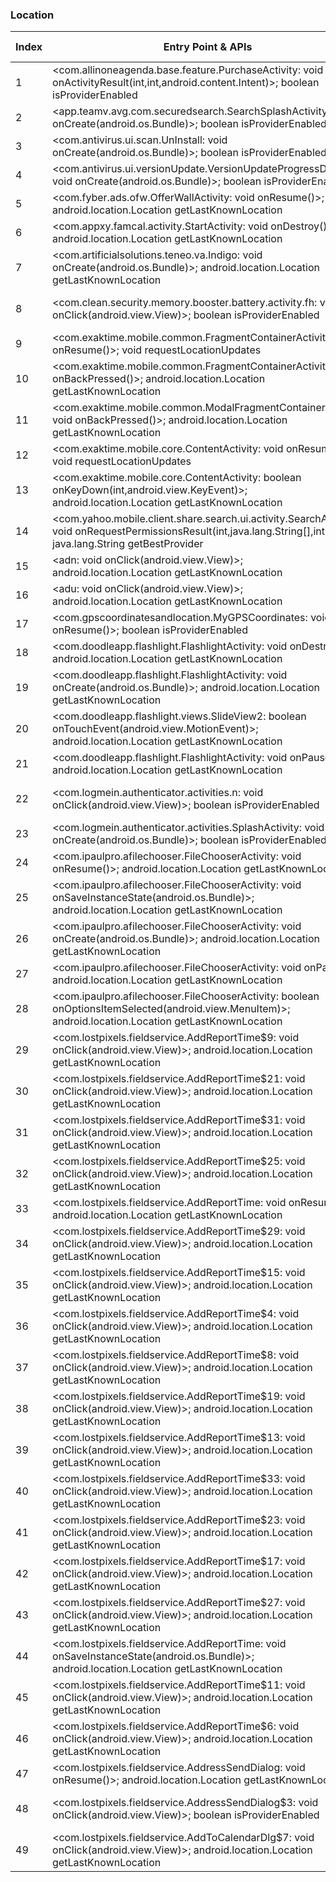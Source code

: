 ### Location
| Index | Entry Point & APIs | Screen shot | Resource id | Label |
| ------------- | ------------- | ------------- |-------------|-------------|
| 1 | <com.allinoneagenda.base.feature.PurchaseActivity: void onActivityResult(int,int,android.content.Intent)>; boolean isProviderEnabled | ![](C:\Users\hfu\Documents\COSMOS\output\py\Play_win8\Productivity\com.allinoneagenda\com.allinoneagenda.base.feature.PurchaseActivity.png) |  | |
| 2 | <app.teamv.avg.com.securedsearch.SearchSplashActivity: void onCreate(android.os.Bundle)>; boolean isProviderEnabled | ![](C:\Users\hfu\Documents\COSMOS\output\py\Play_win8\Productivity\com.antivirus.tablet\app.teamv.avg.com.securedsearch.SearchSplashActivity.png) |  | |
| 3 | <com.antivirus.ui.scan.UnInstall: void onCreate(android.os.Bundle)>; boolean isProviderEnabled | ![](C:\Users\hfu\Documents\COSMOS\output\py\Play_win8\Productivity\com.antivirus.tablet\com.antivirus.ui.scan.UnInstall.png) |  | |
| 4 | <com.antivirus.ui.versionUpdate.VersionUpdateProgressDialog: void onCreate(android.os.Bundle)>; boolean isProviderEnabled | ![](C:\Users\hfu\Documents\COSMOS\output\py\Play_win8\Productivity\com.antivirus.tablet\com.antivirus.ui.versionUpdate.VersionUpdateProgressDialog.png) |  | |
| 5 | <com.fyber.ads.ofw.OfferWallActivity: void onResume()>; android.location.Location getLastKnownLocation | ![](C:\Users\hfu\Documents\COSMOS\output\py\Play_win8\Productivity\com.appshare.shrethis.appshare\com.fyber.ads.ofw.OfferWallActivity.png) |  | |
| 6 | <com.appxy.famcal.activity.StartActivity: void onDestroy()>; android.location.Location getLastKnownLocation | ![](C:\Users\hfu\Documents\COSMOS\output\py\Play_win8\Productivity\com.appxy.famcal\com.appxy.famcal.activity.StartActivity.png) |  | |
| 7 | <com.artificialsolutions.teneo.va.Indigo: void onCreate(android.os.Bundle)>; android.location.Location getLastKnownLocation | ![](C:\Users\hfu\Documents\COSMOS\output\py\Play_win8\Productivity\com.artificialsolutions.teneo.va.prod\com.artificialsolutions.teneo.va.Indigo.png) |  | |
| 8 | <com.clean.security.memory.booster.battery.activity.fh: void onClick(android.view.View)>; boolean isProviderEnabled | ![](C:\Users\hfu\Documents\COSMOS\output\py\Play_win8\Productivity\com.clean.security.memory.booster.battery\com.clean.security.memory.booster.battery.activity.SettingsActivity.png) | {'2131624122': <sensitive_component.SensitiveComponent.SensitiveView object at 0x0A3722D0>} | |
| 9 | <com.exaktime.mobile.common.FragmentContainerActivity: void onResume()>; void requestLocationUpdates | ![](C:\Users\hfu\Documents\COSMOS\output\py\Play_win8\Productivity\com.exaktime.mobile\com.exaktime.mobile.common.FragmentContainerActivity.png) |  | |
| 10 | <com.exaktime.mobile.common.FragmentContainerActivity: void onBackPressed()>; android.location.Location getLastKnownLocation | ![](C:\Users\hfu\Documents\COSMOS\output\py\Play_win8\Productivity\com.exaktime.mobile\com.exaktime.mobile.common.FragmentContainerActivity.png) |  | |
| 11 | <com.exaktime.mobile.common.ModalFragmentContainerActivity: void onBackPressed()>; android.location.Location getLastKnownLocation | ![](C:\Users\hfu\Documents\COSMOS\output\py\Play_win8\Productivity\com.exaktime.mobile\com.exaktime.mobile.common.ModalFragmentContainerActivity.png) |  | |
| 12 | <com.exaktime.mobile.core.ContentActivity: void onResume()>; void requestLocationUpdates | ![](C:\Users\hfu\Documents\COSMOS\output\py\Play_win8\Productivity\com.exaktime.mobile\com.exaktime.mobile.core.ContentActivity.png) |  | |
| 13 | <com.exaktime.mobile.core.ContentActivity: boolean onKeyDown(int,android.view.KeyEvent)>; android.location.Location getLastKnownLocation | ![](C:\Users\hfu\Documents\COSMOS\output\py\Play_win8\Productivity\com.exaktime.mobile\com.exaktime.mobile.core.ContentActivity.png) |  | |
| 14 | <com.yahoo.mobile.client.share.search.ui.activity.SearchActivity: void onRequestPermissionsResult(int,java.lang.String[],int[])>; java.lang.String getBestProvider | ![](C:\Users\hfu\Documents\COSMOS\output\py\Play_win8\Productivity\com.gingersoftware.android.keyboard\com.yahoo.mobile.client.share.search.ui.activity.SearchActivity.png) |  | |
| 15 | <adn: void onClick(android.view.View)>; android.location.Location getLastKnownLocation | ![](C:\Users\hfu\Documents\COSMOS\output\py\Play_win8\Productivity\com.google.android.apps.m4b\com.google.android.apps.mymaps.activities.addline.AddLineActivity.png) |  | |
| 16 | <adu: void onClick(android.view.View)>; android.location.Location getLastKnownLocation | ![](C:\Users\hfu\Documents\COSMOS\output\py\Play_win8\Productivity\com.google.android.apps.m4b\com.google.android.apps.mymaps.activities.addpoint.AddPointActivity.png) |  | |
| 17 | <com.gpscoordinatesandlocation.MyGPSCoordinates: void onResume()>; boolean isProviderEnabled | ![](C:\Users\hfu\Documents\COSMOS\output\py\Play_win8\Productivity\com.gpscoordinatesandlocation\com.gpscoordinatesandlocation.MyGPSCoordinates.png) |  | |
| 18 | <com.doodleapp.flashlight.FlashlightActivity: void onDestroy()>; android.location.Location getLastKnownLocation | ![](C:\Users\hfu\Documents\COSMOS\output\py\Play_win8\Productivity\com.jzb.flashlight\com.doodleapp.flashlight.FlashlightActivity.png) |  | |
| 19 | <com.doodleapp.flashlight.FlashlightActivity: void onCreate(android.os.Bundle)>; android.location.Location getLastKnownLocation | ![](C:\Users\hfu\Documents\COSMOS\output\py\Play_win8\Productivity\com.jzb.flashlight\com.doodleapp.flashlight.FlashlightActivity.png) |  | |
| 20 | <com.doodleapp.flashlight.views.SlideView2: boolean onTouchEvent(android.view.MotionEvent)>; android.location.Location getLastKnownLocation | ![](C:\Users\hfu\Documents\COSMOS\output\py\Play_win8\Productivity\com.jzb.flashlight\com.doodleapp.flashlight.FlashlightActivity.png) | {'2131558488': <sensitive_component.SensitiveComponent.SensitiveView object at 0x0A2174B0>} | |
| 21 | <com.doodleapp.flashlight.FlashlightActivity: void onPause()>; android.location.Location getLastKnownLocation | ![](C:\Users\hfu\Documents\COSMOS\output\py\Play_win8\Productivity\com.jzb.flashlight\com.doodleapp.flashlight.FlashlightActivity.png) |  | |
| 22 | <com.logmein.authenticator.activities.n: void onClick(android.view.View)>; boolean isProviderEnabled | ![](C:\Users\hfu\Documents\COSMOS\output\py\Play_win8\Productivity\com.lastpass.authenticator\com.logmein.authenticator.activities.MainActivity.png) | {'2131624062': <sensitive_component.SensitiveComponent.SensitiveView object at 0x0A30D1F0>} | |
| 23 | <com.logmein.authenticator.activities.SplashActivity: void onCreate(android.os.Bundle)>; boolean isProviderEnabled | ![](C:\Users\hfu\Documents\COSMOS\output\py\Play_win8\Productivity\com.lastpass.authenticator\com.logmein.authenticator.activities.SplashActivity.png) |  | |
| 24 | <com.ipaulpro.afilechooser.FileChooserActivity: void onResume()>; android.location.Location getLastKnownLocation | ![](C:\Users\hfu\Documents\COSMOS\output\py\Play_win8\Productivity\com.lostpixels.fieldservice\com.ipaulpro.afilechooser.FileChooserActivity.png) |  | |
| 25 | <com.ipaulpro.afilechooser.FileChooserActivity: void onSaveInstanceState(android.os.Bundle)>; android.location.Location getLastKnownLocation | ![](C:\Users\hfu\Documents\COSMOS\output\py\Play_win8\Productivity\com.lostpixels.fieldservice\com.ipaulpro.afilechooser.FileChooserActivity.png) |  | |
| 26 | <com.ipaulpro.afilechooser.FileChooserActivity: void onCreate(android.os.Bundle)>; android.location.Location getLastKnownLocation | ![](C:\Users\hfu\Documents\COSMOS\output\py\Play_win8\Productivity\com.lostpixels.fieldservice\com.ipaulpro.afilechooser.FileChooserActivity.png) |  | |
| 27 | <com.ipaulpro.afilechooser.FileChooserActivity: void onPause()>; android.location.Location getLastKnownLocation | ![](C:\Users\hfu\Documents\COSMOS\output\py\Play_win8\Productivity\com.lostpixels.fieldservice\com.ipaulpro.afilechooser.FileChooserActivity.png) |  | |
| 28 | <com.ipaulpro.afilechooser.FileChooserActivity: boolean onOptionsItemSelected(android.view.MenuItem)>; android.location.Location getLastKnownLocation | ![](C:\Users\hfu\Documents\COSMOS\output\py\Play_win8\Productivity\com.lostpixels.fieldservice\com.ipaulpro.afilechooser.FileChooserActivity.png) |  | |
| 29 | <com.lostpixels.fieldservice.AddReportTime$9: void onClick(android.view.View)>; android.location.Location getLastKnownLocation | ![](C:\Users\hfu\Documents\COSMOS\output\py\Play_win8\Productivity\com.lostpixels.fieldservice\com.lostpixels.fieldservice.AddReportTime.png) | {'2131361969': <sensitive_component.SensitiveComponent.SensitiveView object at 0x0A6DAFD0>} | |
| 30 | <com.lostpixels.fieldservice.AddReportTime$21: void onClick(android.view.View)>; android.location.Location getLastKnownLocation | ![](C:\Users\hfu\Documents\COSMOS\output\py\Play_win8\Productivity\com.lostpixels.fieldservice\com.lostpixels.fieldservice.AddReportTime.png) | {'2131361986': <sensitive_component.SensitiveComponent.SensitiveView object at 0x0A6DAD30>} | |
| 31 | <com.lostpixels.fieldservice.AddReportTime$31: void onClick(android.view.View)>; android.location.Location getLastKnownLocation | ![](C:\Users\hfu\Documents\COSMOS\output\py\Play_win8\Productivity\com.lostpixels.fieldservice\com.lostpixels.fieldservice.AddReportTime.png) | {'2131362015': <sensitive_component.SensitiveComponent.SensitiveView object at 0x0A6DACB0>} | |
| 32 | <com.lostpixels.fieldservice.AddReportTime$25: void onClick(android.view.View)>; android.location.Location getLastKnownLocation | ![](C:\Users\hfu\Documents\COSMOS\output\py\Play_win8\Productivity\com.lostpixels.fieldservice\com.lostpixels.fieldservice.AddReportTime.png) | {'2131361999': <sensitive_component.SensitiveComponent.SensitiveView object at 0x0A6DAE30>} | |
| 33 | <com.lostpixels.fieldservice.AddReportTime: void onResume()>; android.location.Location getLastKnownLocation | ![](C:\Users\hfu\Documents\COSMOS\output\py\Play_win8\Productivity\com.lostpixels.fieldservice\com.lostpixels.fieldservice.AddReportTime.png) |  | |
| 34 | <com.lostpixels.fieldservice.AddReportTime$29: void onClick(android.view.View)>; android.location.Location getLastKnownLocation | ![](C:\Users\hfu\Documents\COSMOS\output\py\Play_win8\Productivity\com.lostpixels.fieldservice\com.lostpixels.fieldservice.AddReportTime.png) | {'2131362011': <sensitive_component.SensitiveComponent.SensitiveView object at 0x0A6DAED0>} | |
| 35 | <com.lostpixels.fieldservice.AddReportTime$15: void onClick(android.view.View)>; android.location.Location getLastKnownLocation | ![](C:\Users\hfu\Documents\COSMOS\output\py\Play_win8\Productivity\com.lostpixels.fieldservice\com.lostpixels.fieldservice.AddReportTime.png) | {'2131361978': <sensitive_component.SensitiveComponent.SensitiveView object at 0x0A6DAF70>} | |
| 36 | <com.lostpixels.fieldservice.AddReportTime$4: void onClick(android.view.View)>; android.location.Location getLastKnownLocation | ![](C:\Users\hfu\Documents\COSMOS\output\py\Play_win8\Productivity\com.lostpixels.fieldservice\com.lostpixels.fieldservice.AddReportTime.png) |  | |
| 37 | <com.lostpixels.fieldservice.AddReportTime$8: void onClick(android.view.View)>; android.location.Location getLastKnownLocation | ![](C:\Users\hfu\Documents\COSMOS\output\py\Play_win8\Productivity\com.lostpixels.fieldservice\com.lostpixels.fieldservice.AddReportTime.png) | {'2131361966': <sensitive_component.SensitiveComponent.SensitiveView object at 0x0A6DADB0>} | |
| 38 | <com.lostpixels.fieldservice.AddReportTime$19: void onClick(android.view.View)>; android.location.Location getLastKnownLocation | ![](C:\Users\hfu\Documents\COSMOS\output\py\Play_win8\Productivity\com.lostpixels.fieldservice\com.lostpixels.fieldservice.AddReportTime.png) | {'2131361994': <sensitive_component.SensitiveComponent.SensitiveView object at 0x0A6DADD0>} | |
| 39 | <com.lostpixels.fieldservice.AddReportTime$13: void onClick(android.view.View)>; android.location.Location getLastKnownLocation | ![](C:\Users\hfu\Documents\COSMOS\output\py\Play_win8\Productivity\com.lostpixels.fieldservice\com.lostpixels.fieldservice.AddReportTime.png) | {'2131361973': <sensitive_component.SensitiveComponent.SensitiveView object at 0x0A6DADF0>} | |
| 40 | <com.lostpixels.fieldservice.AddReportTime$33: void onClick(android.view.View)>; android.location.Location getLastKnownLocation | ![](C:\Users\hfu\Documents\COSMOS\output\py\Play_win8\Productivity\com.lostpixels.fieldservice\com.lostpixels.fieldservice.AddReportTime.png) | {'2131362019': <sensitive_component.SensitiveComponent.SensitiveView object at 0x0A6DAF50>} | |
| 41 | <com.lostpixels.fieldservice.AddReportTime$23: void onClick(android.view.View)>; android.location.Location getLastKnownLocation | ![](C:\Users\hfu\Documents\COSMOS\output\py\Play_win8\Productivity\com.lostpixels.fieldservice\com.lostpixels.fieldservice.AddReportTime.png) | {'2131361990': <sensitive_component.SensitiveComponent.SensitiveView object at 0x0A6DACD0>} | |
| 42 | <com.lostpixels.fieldservice.AddReportTime$17: void onClick(android.view.View)>; android.location.Location getLastKnownLocation | ![](C:\Users\hfu\Documents\COSMOS\output\py\Play_win8\Productivity\com.lostpixels.fieldservice\com.lostpixels.fieldservice.AddReportTime.png) | {'2131361982': <sensitive_component.SensitiveComponent.SensitiveView object at 0x0A6DAEB0>} | |
| 43 | <com.lostpixels.fieldservice.AddReportTime$27: void onClick(android.view.View)>; android.location.Location getLastKnownLocation | ![](C:\Users\hfu\Documents\COSMOS\output\py\Play_win8\Productivity\com.lostpixels.fieldservice\com.lostpixels.fieldservice.AddReportTime.png) | {'2131362003': <sensitive_component.SensitiveComponent.SensitiveView object at 0x0A6DAF10>} | |
| 44 | <com.lostpixels.fieldservice.AddReportTime: void onSaveInstanceState(android.os.Bundle)>; android.location.Location getLastKnownLocation | ![](C:\Users\hfu\Documents\COSMOS\output\py\Play_win8\Productivity\com.lostpixels.fieldservice\com.lostpixels.fieldservice.AddReportTime.png) |  | |
| 45 | <com.lostpixels.fieldservice.AddReportTime$11: void onClick(android.view.View)>; android.location.Location getLastKnownLocation | ![](C:\Users\hfu\Documents\COSMOS\output\py\Play_win8\Productivity\com.lostpixels.fieldservice\com.lostpixels.fieldservice.AddReportTime.png) | {'2131362007': <sensitive_component.SensitiveComponent.SensitiveView object at 0x0A6DAA50>} | |
| 46 | <com.lostpixels.fieldservice.AddReportTime$6: void onClick(android.view.View)>; android.location.Location getLastKnownLocation | ![](C:\Users\hfu\Documents\COSMOS\output\py\Play_win8\Productivity\com.lostpixels.fieldservice\com.lostpixels.fieldservice.AddReportTime.png) | {'2131361964': <sensitive_component.SensitiveComponent.SensitiveView object at 0x0A6DA790>} | |
| 47 | <com.lostpixels.fieldservice.AddressSendDialog: void onResume()>; android.location.Location getLastKnownLocation | ![](C:\Users\hfu\Documents\COSMOS\output\py\Play_win8\Productivity\com.lostpixels.fieldservice\com.lostpixels.fieldservice.AddressSendDialog.png) |  | |
| 48 | <com.lostpixels.fieldservice.AddressSendDialog$3: void onClick(android.view.View)>; boolean isProviderEnabled | ![](C:\Users\hfu\Documents\COSMOS\output\py\Play_win8\Productivity\com.lostpixels.fieldservice\com.lostpixels.fieldservice.AddressSendDialog.png) | {'2131362634': <sensitive_component.SensitiveComponent.SensitiveView object at 0x0A6C31D0>} | |
| 49 | <com.lostpixels.fieldservice.AddToCalendarDlg$7: void onClick(android.view.View)>; android.location.Location getLastKnownLocation | ![](C:\Users\hfu\Documents\COSMOS\output\py\Play_win8\Productivity\com.lostpixels.fieldservice\com.lostpixels.fieldservice.AddToCalendarDlg.png) |  | |
